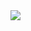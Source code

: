 <a href="https://kavi-x-bot.onrender.com/pair.html">
  <img src="https://img.shields.io/badge/Whatsapp PAIR CODE%20CODEgreen?style-Click%20Here-black?style=for-the-badge" />
</a>
